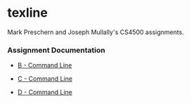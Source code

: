# texline

Mark Preschern and Joseph Mullally's CS4500 assignments.

### Assignment Documentation

* [B - Command Line](B/Other/README.md)

* [C - Command Line](C/Other/README.md)

* [D - Command Line](D/Other/README.md)

